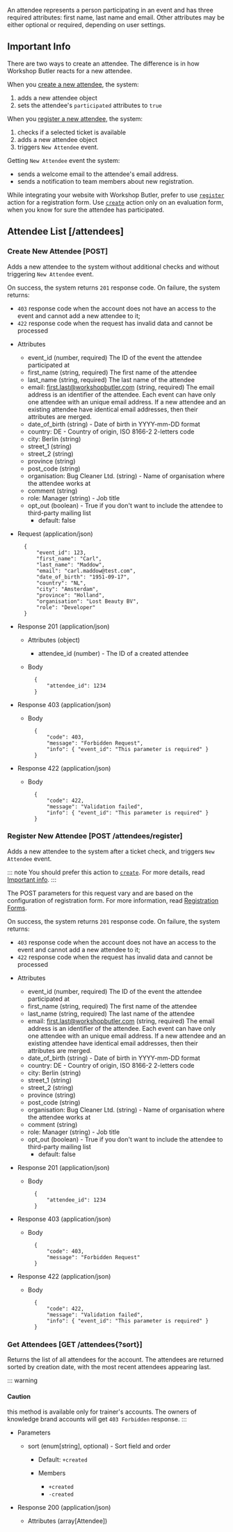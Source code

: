 An attendee represents a person participating in an event and has three required
attributes: first name, last name and email. Other attributes may be either optional
or required, depending on user settings.

## Important Info

There are two ways to create an attendee. The difference is in how Workshop Butler
reacts for a new attendee.

When you [create a new attendee](#attendees-attendee-list-post), the system:

1. adds a new attendee object
2. sets the attendee's `participated` attributes to `true`

When you [register a new attendee](#attendees-attendee-list-post-1), the system:

1. checks if a selected ticket is available
1. adds a new attendee object
1. triggers `New Attendee` event.

Getting `New Attendee` event the system:

- sends a welcome email to the attendee's email address.
- sends a notification to team members about new registration.

While integrating your website with Workshop Butler, prefer to use [`register`](#attendees-attendee-list-post-1) action
for a registration form. Use [`create`](#attendees-attendee-list-post) action only on an evaluation form, when you know
for sure the attendee has participated.

## Attendee List [/attendees]

### Create New Attendee [POST]

Adds a new attendee to the system without additional checks and without triggering
`New Attendee` event.

On success, the system returns `201` response code. On failure, the system returns:

- `403` response code when the account does not have an access to the event and cannot add a new attendee to it;
- `422` response code when the request has invalid data and cannot be processed


+ Attributes
    + event_id (number, required) The ID of the event the attendee participated at
    + first_name (string, required) The first name of the attendee
    + last_name (string, required) The last name of the attendee
    + email: first.last@workshopbutler.com (string, required) The email address is an identifier of the attendee.
    Each event can have only one attendee with an unique email address.
    If a new attendee and an existing attendee have identical email addresses, then their
    attributes are merged.
    + date_of_birth (string) - Date of birth in YYYY-mm-DD format
    + country: DE - Country of origin, ISO 8166-2 2-letters code
    + city: Berlin (string)
    + street_1 (string)
    + street_2 (string)
    + province (string)
    + post_code (string)
    + organisation: Bug Cleaner Ltd. (string) - Name of organisation where the attendee works at
    + comment (string)
    + role: Manager (string) - Job title
    + opt_out (boolean) - True if you don't want to include the attendee to third-party mailing list
        + default: false


+ Request (application/json)

        {
            "event_id": 123,
            "first_name": "Carl",
            "last_name": "Maddow",
            "email": "carl.maddow@test.com",
            "date_of_birth": "1951-09-17",
            "country": "NL",
            "city": "Amsterdam",
            "province": "Holland",
            "organisation": "Lost Beauty BV",
            "role": "Developer"
        }

+ Response 201 (application/json)

    + Attributes (object)
        + attendee_id (number) - The ID of a created attendee

    + Body

            {
                "attendee_id": 1234
            }

+ Response 403 (application/json)

    + Body

            {
                "code": 403,
                "message": "Forbidden Request",
                "info": { "event_id": "This parameter is required" }
            }

+ Response 422 (application/json)

    + Body

            {
                "code": 422,
                "message": "Validation failed",
                "info": { "event_id": "This parameter is required" }
            }


### Register New Attendee [POST /attendees/register]

Adds a new attendee to the system after a ticket check, and triggers `New Attendee`
event.

::: note
You should prefer this action to [`create`](#attendees-attendee-list-post). For more details, read [Important info](#header-important-info).
:::

The POST parameters for this request vary and are based on the configuration of
registration form. For more information, read [Registration Forms](#registraiton-forms).

On success, the system returns `201` response code. On failure, the system returns:

- `403` response code when the account does not have an access to the event and cannot add a new attendee to it;
- `422` response code when the request has invalid data and cannot be processed


+ Attributes
    + event_id (number, required) The ID of the event the attendee participated at
    + first_name (string, required) The first name of the attendee
    + last_name (string, required) The last name of the attendee
    + email: first.last@workshopbutler.com (string, required) The email address is an identifier of the attendee.
    Each event can have only one attendee with an unique email address.
    If a new attendee and an existing attendee have identical email addresses, then their
    attributes are merged.
    + date_of_birth (string) - Date of birth in YYYY-mm-DD format
    + country: DE - Country of origin, ISO 8166-2 2-letters code
    + city: Berlin (string)
    + street_1 (string)
    + street_2 (string)
    + province (string)
    + post_code (string)
    + organisation: Bug Cleaner Ltd. (string) - Name of organisation where the attendee works at
    + comment (string)
    + role: Manager (string) - Job title
    + opt_out (boolean) - True if you don't want to include the attendee to third-party mailing list
        + default: false

+ Response 201 (application/json)
    + Body

            {
                "attendee_id": 1234
            }

+ Response 403 (application/json)

    + Body

            {
                "code": 403,
                "message": "Forbidden Request"
            }

+ Response 422 (application/json)

    + Body

            {
                "code": 422,
                "message": "Validation failed",
                "info": { "event_id": "This parameter is required" }
            }

### Get Attendees [GET /attendees{?sort}]

Returns the list of all attendees for the account. The attendees are returned sorted by creation date,
with the most recent attendees appearing last.

::: warning
#### <i class="fa fa-warning"></i> Caution
this method is available only for trainer's accounts. The owners of knowledge
brand accounts will get `403 Forbidden` response.
:::

+ Parameters
    + sort (enum[string], optional) - Sort field and order

        + Default: `+created`

        + Members
            + `+created`
            + `-created`

+ Response 200 (application/json)

    + Attributes (array[Attendee])
